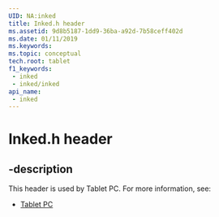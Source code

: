 ```yaml
---
UID: NA:inked
title: Inked.h header
ms.assetid: 9d8b5187-1dd9-36ba-a92d-7b58ceff402d
ms.date: 01/11/2019
ms.keywords: 
ms.topic: conceptual
tech.root: tablet
f1_keywords:
 - inked
 - inked/inked
api_name:
 - inked
---
```


# Inked.h header


## -description

This header is used by Tablet PC. For more information, see:

- [Tablet PC](../_tablet/index.md)

